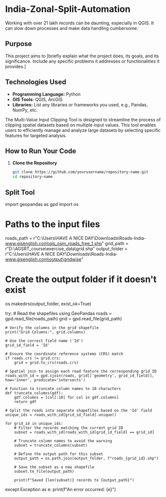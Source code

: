 # India-Zonal-Split-Automation
Working with over 21 lakh records can be daunting, especially in QGIS. It can slow down processes and make data handling cumbersome.
## Purpose
This project aims to [briefly explain what the project does, its goals, and its significance. Include any specific problems it addresses or functionalities it provides.]

## Technologies Used
- **Programming Language:** Python
- **GIS Tools:** QGIS, ArcGIS
- **Libraries:** List any libraries or frameworks you used, e.g., Pandas, NumPy, etc.
  
The Multi-Value Input Clipping Tool is designed to streamline the process of clipping spatial datasets based on multiple input values. This tool enables users to efficiently manage and analyze large datasets by selecting specific features for targeted analysis.

## How to Run Your Code
1. **Clone the Repository**
   ```bash
   git clone https://github.com/yourusername/repository-name.git
   cd repository-name
   
## Split Tool

import geopandas as gpd
import os

# Paths to the input files
roads_path = r"C:\Users\HAVE A NICE DAY\Downloads\Roads-India-www.gisenglish.com\gis_osm_roads_free_1.shp"
grid_path = r"D:\AGSRT_course\exercise_data\grid.shp"
output_folder = r"C:\Users\HAVE A NICE DAY\Downloads\Roads-India-www.gisenglish.com\output\gridwise"

# Create the output folder if it doesn't exist
os.makedirs(output_folder, exist_ok=True)

try:
    # Read the shapefiles using GeoPandas
    roads = gpd.read_file(roads_path)
    grid = gpd.read_file(grid_path)

    # Verify the columns in the grid shapefile
    print("Grid Columns:", grid.columns)

    # Use the correct field name ('Id')
    grid_id_field = 'Id'

    # Ensure the coordinate reference systems (CRS) match
    if roads.crs != grid.crs:
        grid = grid.to_crs(roads.crs)

    # Spatial join to assign each road feature the corresponding grid ID
    roads_with_id = gpd.sjoin(roads, grid[['geometry', grid_id_field]], how='inner', predicate='intersects')

    # Function to truncate column names to 10 characters
    def truncate_columns(gdf):
        gdf.columns = [col[:10] for col in gdf.columns]
        return gdf

    # Split the roads into separate shapefiles based on the 'Id' field
    unique_ids = roads_with_id[grid_id_field].unique()

    for grid_id in unique_ids:
        # Filter the records matching the current grid ID
        subset = roads_with_id[roads_with_id[grid_id_field] == grid_id]

        # Truncate column names to avoid the warning
        subset = truncate_columns(subset)

        # Define the output path for this subset
        output_path = os.path.join(output_folder, f"roads_{grid_id}.shp")

        # Save the subset as a new shapefile
        subset.to_file(output_path)

        print(f"Saved {len(subset)} records to {output_path}")

except Exception as e:
    print(f"An error occurred: {e}")
